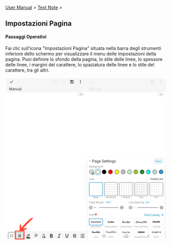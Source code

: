 [User Manual](/dragonnest/drawnote/manual/en) > [Text Note](/dragonnest/drawnote/manual/en/text_note) >

Impostazioni Pagina
---
#### Passaggi Operativi

Fai clic sull'icona "Impostazioni Pagina" situata nella barra degli strumenti inferiore dello schermo per visualizzare il menu delle impostazioni della pagina. Puoi definire lo sfondo della pagina, lo stile delle linee, lo spessore delle linee, i margini del carattere, lo spaziatura delle linee e lo stile del carattere, tra gli altri.

![](imgs/page_settings1.png)